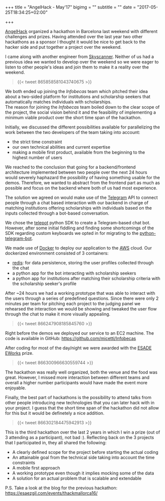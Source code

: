 +++
title = "AngelHack - May'17"
bigimg = ""
subtitle = ""
date = "2017-05-25T18:34:25+02:00"

+++

[AngelHack](https://angelhack.com/) organized a hackathon in Barcelona last weekend with different challenges and prizes. Having attended over the last year two other hackathons as a sponsor I thought it would be nice to get back to the hacker side and put together a project over the weekend.
<!--more-->

I came along with another engineer from [Skyscanner](https://skyscanner.net). Neither of us had a previous idea we wanted to develop over the weekend so we were eager to listen to other people's ideas and join them to make it a reality over the weekend.

<blockquote class="twitter-tweet tw-align-center">{{< tweet 865858581043740675 >}}</blockquote>

We both ended up joining the *Infobecas* team which pitched their idea about a two-sided platform for institutions and scholarship seekers that automatically matches individuals with scholarships.<br>
The reason for joining the *Infobecas* team boiled down to the clear scope of the project, the social vision behind it and the feasibility of implementing a minimum viable product over the short time span of the hackathon.

Initially, we discussed the different possibilities available for parallelizing the work between the two developers of the team taking into account:

- the strict time constraint
- our own technical abilities and current expertise
- making a mobile first product, available from the beginning to the highest number of users

We reached to the conclusion that going for a backend/frontend architecture implemented between two people over the next 24 hours would severely haphazard the possibility of having something usable for the demos. Therefore, we wanted to abstract from the frontend part as much as possible and focus on the backend where both of us had most experience.

The solution we agreed on would make use of the [Telegram](https://telegram.com) API to connect people through a chat based interaction with our backend in charge of matching institutions offering scholarships with individuals based on the inputs collected through a bot-based conversation.

We chose the [telepot](https://github.com/nickoala/telepot) python SDK to create a Telegram-based chat bot. However, after some initial fiddling and finding some shortcomings of the SDK regarding custom keyboards we opted in for migrating to the [python-telegram-bot](https://github.com/python-telegram-bot/python-telegram-bot).

We made use of [Docker](http://docker.com) to deploy our application to the [AWS](https://aws.amazon.com) cloud. Our dockerized environment consisted of 3 containers:

  - [redis](https://redis.io/): for data persistence, storing the user profiles collected through the chat
  - a python app for the bot interacting with scholarship seekers
  - a python app for institutions after matching their scholarship criteria with the scholarship seeker's profile

After ~24 hours we had a working prototype that was able to interact with the users through a series of predefined questions. Since there were only 2 minutes per team for pitching each project to the judging panel we rehearsed the interaction we would be showing and tweaked the user flow through the chat to make it more visually appealing.

<blockquote class="twitter-tweet tw-align-center">{{< tweet 866247908185845760 >}}</blockquote>

Right before the demos we deployed our service to an EC2 machine. The code is available in GitHub: https://github.com/micetti/Infobecas

After coding for most of the day/night we were awarded with the [ESADE](http://esade.edu) [EWorks](http://www.esade.edu/research-webs/eng/eei/eworks) prize.
<blockquote class="twitter-tweet tw-align-center">{{< tweet 866300966630559744 >}}</blockquote>

The hackathon was really well organized, both the venue and the food was great.
However, I missed more interaction between different teams and overall a higher number participants would have made the event more enjoyable.

Finally, the best part of hackathons is the possibility to attend talks from other people introducing new technologies that you can later hack with in your project. I guess that the short time span of the hackathon did not allow for this but it would be definetely a nice addition.

<blockquote class="twitter-tweet tw-align-center">{{< tweet 866302184475942913 >}}</blockquote>

This is the third hackathon over the last 2 years in which I win a prize (out of 3 attending as a participant), not bad :).
Reflecting back on the 3 projects that I participated in, they all shared the following:

- A clearly defined scope for the project before starting the actual coding
- An attainable goal from the technical side taking into account the time constraints
- A mobile first approach
- A working prototype even though it implies mocking some of the data
- A solution for an actual problem that is scalable and extendable

P.S. Take a look at the blog for the previous hackathon: https://esaezgil.com/events/thackmallorca16/
